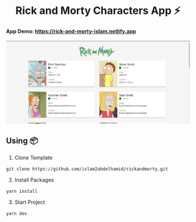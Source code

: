 <h1 align='center'>Rick and Morty Characters App ⚡</h1>


#### **App Demo: https://rick-and-morty-islam.netlify.app**

![image](screenshot.png)


## **Using 📦**

1. Clone Template

```
git clone https://github.com/islam2abdelhamid/rickandmorty.git
```

2. Install Packages

```
yarn install
```

3. Start Project

```
yarn dev
```
